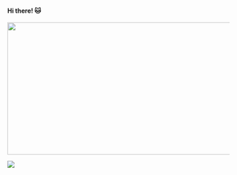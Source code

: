 #### Hi there! 🐱

<p align="center">
  <img width="560" height="300" src=https://github.com/kettei/kettei/assets/42662172/d22e4201-e1db-4a4b-8ed3-ad2d306b3bc9)
)
">
</p>

![](https://komarev.com/ghpvc/?username=kettei&style=flat-square)

<!--
**kettei/kettei** is a ✨ _special_ ✨ repository because its `README.md` (this file) appears on your GitHub profile.

Here are some ideas to get you started:

- 🔭 I’m currently working on ...
- 🌱 I’m currently learning ...
- 👯 I’m looking to collaborate on ...
- 🤔 I’m looking for help with ...
- 💬 Ask me about ...
- 📫 How to reach me: ...
- 😄 Pronouns: ...
- ⚡ Fun fact: ...
-->
